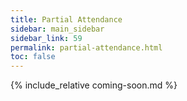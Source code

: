 ```yaml
---
title: Partial Attendance
sidebar: main_sidebar
sidebar_link: 59
permalink: partial-attendance.html
toc: false
---
```


{% include_relative coming-soon.md %}